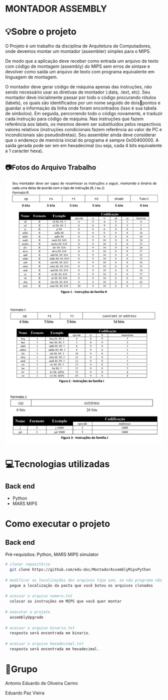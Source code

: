 # MONTADOR ASSEMBLY

# 💡Sobre o projeto

O Projeto é um trabalho da disciplina de Arquitetura de Computadores, onde devemos montar um montador (assembler) simples para o MIPS.

De modo que a aplicação deve receber como entrada um arquivo de texto com código de montagem (assembly) do MIPS sem erros de sintaxe 
e devolver como saída um arquivo de texto com programa equivalente em linguagem de montagem.

O montador deve gerar código de máquina apenas das instruções, não sendo necessário usar 
as diretivas de montador (.data, .text, etc). Seu montador deve inicialmente passar por todo o 
código procurando rótulos (labels), os quais são identificados por um nome seguido de doispontos e guardar a informação da linha onde foram encontrados (isso é sua tabela de 
símbolos). Em seguida, percorrendo todo o código novamente, e traduzir cada instrução para 
código de máquina. Nas instruções que fazem referência aos labels, os mesmos devem ser
substituídos pelos respectivos valores relativos (instruções condicionais fazem referência ao 
valor de PC e incondicionais são pseudodiretas). Seu assembler ainda deve considerar que o 
endereço de memória inicial do programa é sempre 0x00400000. A saída gerada pode ser em 
em hexadecimal (ou seja, cada 4 bits equivalente a 1 caracter hexa).

## 📷Fotos do Arquivo Trabalho
![Web 1](https://github.com/edu-doc/MontadorAssemblyMipsPython/blob/main/fotos/pg1.png)
![Web 1](https://github.com/edu-doc/MontadorAssemblyMipsPython/blob/main/fotos/pg2.png)
![Web 1](https://github.com/edu-doc/MontadorAssemblyMipsPython/blob/main/fotos/pg3.png)

# 💻Tecnologias utilizadas
## Back end
- Python
- MARS MIPS

# Como executar o projeto

## Back end
Pré-requisitos: Python,
                MARS MIPS simulator

```bash
# clonar repositório
  git clone https://github.com/edu-doc/MontadorAssemblyMipsPython

# modificar as localizações dos arquivos tipo asm, se não programa não irá encontra-lo
  pegue a localização da pasta que você botou os arquivos clonados

# acessar o arquivo numero.txt
  colocar as instruções em MIPS que você quer montar

# executar o projeto
  assemblyUpgrade

# acessar o arquivo binario.txt
  resposta será encontrada em binario.

# acessar o arquivo hexadecimal.txt
  resposta será encontrada em hexadecimal.
```

# 🐺Grupo

Antonio Eduardo de Oliveira Carmo

Eduardo Paz Vieira

